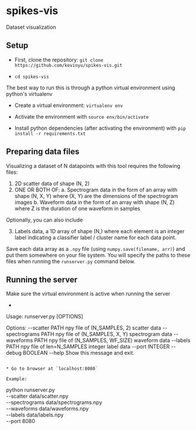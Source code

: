 # spikes-vis
Dataset visualization

## Setup

* First, clone the repository: `git clone https://github.com/kevinyu/spikes-vis.git`

* `cd spikes-vis`

The best way to run this is through a python virtual environment using python's virtualenv

* Create a virtual environment: `virtualenv env`

* Activate the environment with `source env/bin/activate`

* Install python dependencies (after activating the environment) with `pip install -r requirements.txt`

## Preparing data files

Visualizing a dataset of N datapoints with this tool requires the following files:

1. 2D scatter data of shape (N, 2)
2. ONE OR BOTH OF:
    a. Spectrogram data in the form of an array with shape (N, X, Y) where (X, Y) are the dimensions of the spectrogram images
    b. Waveform data in the form of an array with shape (N, Z) where Z is the duration of one waveform in samples

Optionally, you can also include

3. Labels data, a 1D array of shape (N,) where each element is an integer label indicating a classifier label / cluster name for each data point.

Save each data array as a `.npy` file (using `numpy.save(filename, arr)`) and put them somewhere on your file system. You will specify the paths to these files when running the `runserver.py` command below.

## Running the server

Make sure the virtual environment is active when running the server

* ```python runserver.py --help
Usage: runserver.py [OPTIONS]

Options:
  --scatter PATH       npy file of (N_SAMPLES, 2) scatter data
  --spectrograms PATH  npy file of (N_SAMPLES, X, Y) spectrogram data
  --waveforms PATH     npy file of (N_SAMPLES, WF_SIZE) waveform data
  --labels PATH        npy file of len=N_SAMPLES integer label data
  --port INTEGER
  --debug BOOLEAN
  --help               Show this message and exit.
  ```

* Go to browser at `localhost:8080`

Example:

```
python runserver.py \
    --scatter data/scatter.npy \
    --spectrograms data/spectrograms.npy \
    --waveforms data/waveforms.npy \
    --labels data/labels.npy \
    --port 8080
```